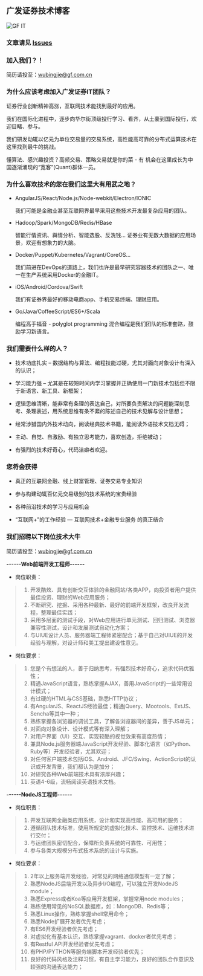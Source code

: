 ## 广发证券技术博客

![GF IT](https://raw.githubusercontent.com/gf-rd/blog/master/assets/common/C603BF85-5237-4A50-8FDB-DF86FD1F62F2.png)

### 文章请见 [Issues](https://github.com/gf-rd/blog/issues)

### 加入我们？！

简历请投至：[wubingjie@gf.com.cn](mailto:wubingjie@gf.com.cn)

### 为什么应该考虑加入广发证券IT团队？

   证券行业创新精神高涨，互联网技术能找到最好的应用。

   我们在国际化进程中，逐步向华尔街顶级投行学习、看齐，从土豪到国际投行，欢迎目睹、参与。

   我们研发动辄以亿元为单位交易量的交易系统，高性能高可靠的分布式运算技术在这里找到最牛的挑战。

   懂算法、感兴趣投资？高频交易、策略交易就是你的菜 - 有 机会在这里成长为中国逐渐涌现的“宽客”(Quant)群体一员。

### 为什么喜欢技术的您在我们这里大有用武之地？

 - AngularJS/React/Node.js/Node-webkit/Electron/IONIC
 
   我们可能是金融业甚至互联网界最早采用这些技术开发最复杂应用的团队。

 - Hadoop/Spark/MongoDB/Redis/HBase
 
   智能行情资讯、舆情分析、智能选股、反洗钱... 证券业有无数大数据的应用场景，欢迎有想象力的大脑。

 - Docker/Puppet/Kubernetes/Vagrant/CoreOS...
 
   我们前进在DevOps的道路上，我们也许是最早研究容器技术的团队之一、唯一在生产系统采用Docker的金融IT。

 - iOS/Android/Cordova/Swift
 
   我们有证券界最好的移动电商app、手机交易终端、理财应用。

 - Go/Java/CoffeeScript/ES6+/Scala
 
   编程高手福音 - polyglot programming 混合编程是我们团队的标准套路，鼓励学习新语言。

### 我们需要什么样的人？

 - 技术功底扎实 – 数据结构与算法、编程技能过硬，尤其对面向对象设计有深入的认识；
 
 - 学习能力强 – 尤其是在较短时间内学习掌握并正确使用一门新技术包括但不限于新语言、新工具、新框架；
 
 - 逻辑思维清晰，能非常有条理的表达自己，对所要负责解决的问题能深刻思考、条理表述，用系统思维有条不紊的陈述自己的技术见解与设计思想；
 
 - 经常涉猎国内外技术动向，阅读经典技术书籍，能阅读外语技术文档无碍；
 
 - 主动、自觉、自激励、有独立思考能力，喜欢创造，拒绝被动；
 
 - 有强烈的技术好奇心，代码洁癖者欢迎。
 
### 您将会获得

 - 真正的互联网金融、线上财富管理、证券交易专业知识
 
 - 参与构建动辄百亿元交易级别的技术系统的宝贵经验
 
 - 各种前沿技术的学习与应用机会
 
 - “互联网+”的工作经验 — 互联网技术+金融专业服务 的真正结合
 
### 我们招聘以下岗位技术大牛

简历请投至：[wubingjie@gf.com.cn](mailto:wubingjie@gf.com.cn)

__------Web前端开发工程师------__

- 岗位职责：

>1. 开发酷炫、具有创新交互体验的金融网站/各类APP，向投资者用户提供最佳投资、理财的Web应用服务；
>2. 不断研究、挖掘、采用各种最新、最好的前端开发框架，改良开发流程，整理最佳实践；
>3. 采用多层面的测试手段，对Web应用进行单元测试、回归测试、浏览器兼容性测试，设计和发展测试自动化方案；
>4. 与UIUE设计人员、服务器端工程师紧密配合；基于自己对UIUE的开发经验与理解，对设计师和美工提出建设性意见。

- 岗位要求：

>1. 您是个有想法的人，善于归纳思考，有强烈技术好奇心，追求代码优雅性；
>2. 精通JavaScript语言，熟练掌握AJAX，善用JavaScript的一些常用设计模式；
>3. 有过硬的HTML与CSS基础，熟悉HTTP协议；
>4. 有AngularJS、ReactJS经验最佳；精通jQuery、Mootools、ExtJS、Sencha等其中一种；
>5. 熟练掌握各浏览器的调试工具，了解各浏览器间的差异，善于JS单元；
>6. 对面向对象设计、设计模式等有深入理解；
>7. 对用户界面（UI）交互、实现较酷的视觉效果有高度热情；
>8. 兼具Node.js服务器端JavaScript开发经验、脚本化语言（如Python、Ruby等）开发经验者，尤其欢迎；
>9. 对任何客户端技术包括iOS、Android、JFC/Swing、ActionScript的认识或开发背景，我们都认为是加分；
>10. 对研究各种Web前端技术具有浓厚兴趣；
>11. 英语4-6级，流畅阅读英语技术文档。

__------NodeJS工程师------__

- 岗位职责：

>1. 开发互联网金融类应用系统，设计和实现高性能、高可用的服务；
>2. 遵循团队技术标准，使用所规定的虚拟化技术、监控技术、运维技术进行交付；
>3. 与运维团队密切配合，保障所负责系统的可靠性、可用性；
>4. 参与各类大规模分布式技术系统的设计与实施。

- 岗位要求：

>1. 2年以上服务端开发经验，对常见的网络通信模型有一定了解；
>2. 熟悉NodeJS后端开发以及异步I/O编程，可以独立开发NodeJS module；
>3. 熟悉Express或者Koa等应用开发框架，掌握常用node modules；
>4. 熟练使用常见的NoSQL数据库，如：MongoDB、Redis等；
>5. 熟悉Linux操作，熟练掌握shell常用命令；
>6. 熟悉Node扩展开发者优先考虑；
>7. 有ES6开发经验者优先考虑；
>8. 对虚拟化有基本认识，熟练掌握vagrant、docker者优先考虑；
>9. 有Restful API开发经验者优先考虑；
>10. 有PHP/PYTHON等服务端脚本开发经验者优先；
>11. 良好的代码风格及注释习惯，有自主学习能力，良好的团队合作意识及较强的沟通表达能力；
